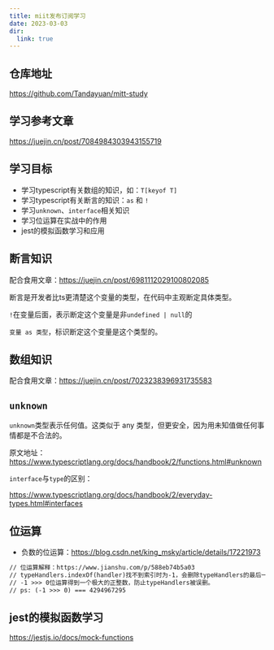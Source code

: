 ```yaml
---
title: miit发布订阅学习
date: 2023-03-03
dir:
  link: true
---
```

## 仓库地址
https://github.com/Tandayuan/mitt-study
## 学习参考文章

https://juejin.cn/post/7084984303943155719

## 学习目标

+ 学习typescript有关数组的知识，如：`T[keyof T]`
+ 学习typescript有关断言的知识：` as ` 和 `!`
+ 学习`unknown`、`interface`相关知识
+ 学习位运算在实战中的作用
+ jest的模拟函数学习和应用

## 断言知识

配合食用文章：https://juejin.cn/post/6981112029100802085

断言是开发者比ts更清楚这个变量的类型，在代码中主观断定具体类型。

`!`在变量后面，表示断定这个变量是非`undefined | null`的

`变量 as 类型`，标识断定这个变量是这个类型的。

## 数组知识

配合食用文章：https://juejin.cn/post/7023238396931735583

## `unknown`

`unknown`类型表示任何值。这类似于 any 类型，但更安全，因为用未知值做任何事情都是不合法的。

原文地址：https://www.typescriptlang.org/docs/handbook/2/functions.html#unknown

`interface`与`type`的区别：

https://www.typescriptlang.org/docs/handbook/2/everyday-types.html#interfaces

## 位运算

+ 负数的位运算：https://blog.csdn.net/king_msky/article/details/17221973

```markdown
// 位运算解释：https://www.jianshu.com/p/588eb74b5a03
// typeHandlers.indexOf(handler)找不到索引时为-1，会删除typeHandlers的最后一位元素。
// -1 >>> 0位运算得到一个极大的正整数，防止typeHandlers被误删。
// ps: (-1 >>> 0) === 4294967295
```

## jest的模拟函数学习

https://jestjs.io/docs/mock-functions
